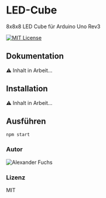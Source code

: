 # LED-Cube

8x8x8 LED Cube für Arduino Uno Rev3

[![MIT License](https://img.shields.io/github/license/mashape/apistatus.svg?maxAge=2592000)](https://github.com/fuchsalex/Smart-Mirror/blob/master/LICENSE)




## Dokumentation

:warning: Inhalt in Arbeit...


## Installation

:warning: Inhalt in Arbeit...

## Ausführen
    npm start


### Autor
![Alexander Fuchs](https://github.com/fuchsalex)

### Lizenz
MIT
